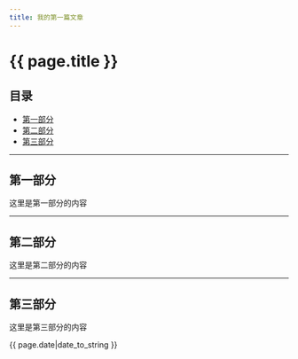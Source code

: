 ```yaml
---
title: 我的第一篇文章
---
```


# {{ page.title }}

## 目录
+ [第一部分](#partI)
+ [第二部分](#partII)
+ [第三部分](#partIII)

----------------------------------

## 第一部分
 

这里是第一部分的内容

----------------------------------

## 第二部分
 

这里是第二部分的内容

----------------------------------

## 第三部分
 

这里是第三部分的内容

{{ page.date|date_to_string }}